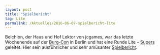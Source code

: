 ```yaml
---
layout: post
title: "Spielbericht"
tag: Lite
permalink: /Aktuelles/2016-06-07-spielbericht-lite
---
```


Belchion, der Haus und Hof Lektor von jcgames, war das letzte Wochenende auf der [Burg-Con](http://www.burg-con.de/) in Berlin und hat eine Runde Lite &ndash; [Supers](https://lite.jcgames.de/Settings/Supers/) geleitet. Hier sein ausführlicher und sehr amüsanter [Spielbericht](http://belchion.rsp-blogs.de/2016/06/07/spielbericht-lite-supers-auf-dem-burg-con/).
